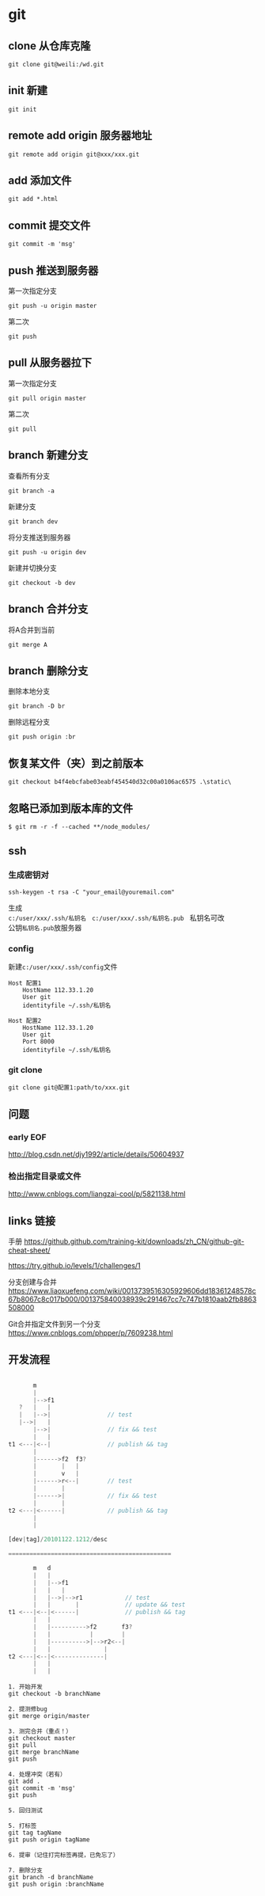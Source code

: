 # git

## clone 从仓库克隆
```
git clone git@weili:/wd.git
```

## init 新建
```
git init
```

## remote add origin 服务器地址
```
git remote add origin git@xxx/xxx.git
```

## add 添加文件
```
git add *.html
```

## commit 提交文件
```
git commit -m 'msg'
```

## push 推送到服务器
第一次指定分支
```
git push -u origin master
```
第二次
```
git push
```

## pull 从服务器拉下
第一次指定分支
```
git pull origin master
```
第二次
```
git pull
```

## branch 新建分支
查看所有分支
```
git branch -a
```
新建分支
```
git branch dev
```
将分支推送到服务器
```
git push -u origin dev
```
新建并切换分支
```
git checkout -b dev
```

## branch 合并分支
将A合并到当前
```
git merge A
```

## branch 删除分支
删除本地分支
```
git branch -D br
```
删除远程分支
```
git push origin :br
```


## 恢复某文件（夹）到之前版本
```
git checkout b4f4ebcfabe03eabf454540d32c00a0106ac6575 .\static\
```

## 忽略已添加到版本库的文件
```
$ git rm -r -f --cached **/node_modules/
```


## ssh
### 生成密钥对
```
ssh-keygen -t rsa -C "your_email@youremail.com"
```
生成  
`c:/user/xxx/.ssh/私钥名`  
`c:/user/xxx/.ssh/私钥名.pub`  
私钥名可改  
公钥`私钥名.pub`放服务器

### config
新建`c:/user/xxx/.ssh/config`文件
```
Host 配置1
    HostName 112.33.1.20
    User git
    identityfile ~/.ssh/私钥名
    
Host 配置2
    HostName 112.33.1.20
    User git
    Port 8000
    identityfile ~/.ssh/私钥名
```

### git clone
```
git clone git@配置1:path/to/xxx.git
```

## 问题
### early EOF
http://blog.csdn.net/djy1992/article/details/50604937

### 检出指定目录或文件
http://www.cnblogs.com/liangzai-cool/p/5821138.html

## links 链接

手册
https://github.github.com/training-kit/downloads/zh_CN/github-git-cheat-sheet/

https://try.github.io/levels/1/challenges/1

分支创建与合并
https://www.liaoxuefeng.com/wiki/0013739516305929606dd18361248578c67b8067c8c017b000/001375840038939c291467cc7c747b1810aab2fb8863508000

Git合并指定文件到另一个分支
https://www.cnblogs.com/phpper/p/7609238.html



## 开发流程
```javascript

       m                    
       |                    
       |-->f1               
   ?   |   |                
   |   |-->|                // test
   |-->|   |                
       |-->|                // fix && test
       |   |                
t1 <---|<--|                // publish && tag
       |                    
       |------>f2  f3?      
       |       |   |        
       |       v   |        
       |------>r<--|        // test
       |       |            
       |------>|            // fix && test
       |       |            
t2 <---|<------|            // publish && tag
       |                    
       |                    

[dev|tag]/20101122.1212/desc

==============================================

       m   d                     
       |   |                     
       |   |-->f1                
       |   |   |                 
       |   |-->|-->r1            // test
       |   |       |             // update && test
t1 <---|<--|<------|             // publish && tag
       |   |                     
       |   |---------->f2       f3?
       |   |           |        |
       |   |---------->|-->r2<--|
       |   |               |     
t2 <---|<--|<--------------|     
       |   |                     
       |   |                     


```

```
1. 开始开发
git checkout -b branchName

2. 提测修bug
git merge origin/master

3. 测完合并（重点！）
git checkout master
git pull
git merge branchName
git push

4. 处理冲突（若有）
git add .
git commit -m 'msg'
git push

5. 回归测试

5. 打标签
git tag tagName
git push origin tagName

6. 提审（记住打完标签再提，已免忘了）

7. 删除分支
git branch -d branchName
git push origin :branchName
```
